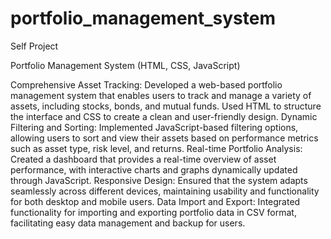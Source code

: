# portfolio_management_system
Self Project

Portfolio Management System (HTML, CSS, JavaScript)

Comprehensive Asset Tracking: Developed a web-based portfolio management system that enables users to track and manage a variety of assets, including stocks, bonds, and mutual funds. Used HTML to structure the interface and CSS to create a clean and user-friendly design.
Dynamic Filtering and Sorting: Implemented JavaScript-based filtering options, allowing users to sort and view their assets based on performance metrics such as asset type, risk level, and returns.
Real-time Portfolio Analysis: Created a dashboard that provides a real-time overview of asset performance, with interactive charts and graphs dynamically updated through JavaScript.
Responsive Design: Ensured that the system adapts seamlessly across different devices, maintaining usability and functionality for both desktop and mobile users.
Data Import and Export: Integrated functionality for importing and exporting portfolio data in CSV format, facilitating easy data management and backup for users.

